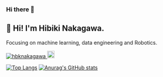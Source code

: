 ### Hi there 👋
## 👋 Hi! I'm Hibiki Nakagawa. 
Focusing on machine learning, data engineering and Robotics.

<p align="left"> 
  <a href="https://github.com/hbknakagawa/hbknakagawa/">
    <img src="https://komarev.com/ghpvc/?username=hbknakagawa" alt="hbknakagawa" />
  </a>
  <a href="https://github.com/hbknakagawa">
    <img height="20" src="https://img.shields.io/github/followers/hbknakagawa?label=follow&logo=github&style=flat" />
  </a>
</p>

[![Top Langs](https://github-readme-stats-sigma-five.vercel.app/api/top-langs/?username=hbknakagawa&hide=jupyter%20notebook,html)](https://github.com/anuraghazra/github-readme-stats)
[![Anurag's GitHub stats](https://github-readme-stats-sigma-five.vercel.app/api?username=hbknakagawa&line_height=40&count_private=true&show_icons=true&theme=tokyonight&include_all_commits=true)](https://github.com/anuraghazra/github-readme-stats)
